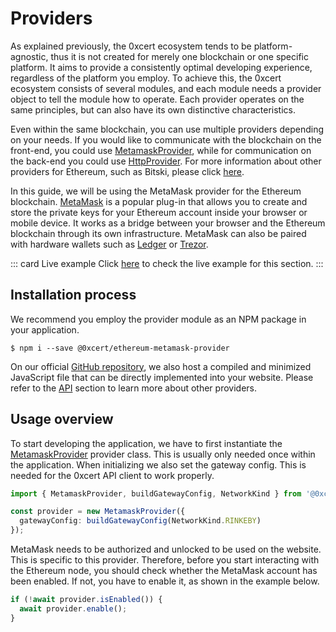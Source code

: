 # Providers

As explained previously, the 0xcert ecosystem tends to be platform-agnostic, thus it is not created for merely one blockchain or one specific platform. It aims to provide a consistently optimal developing experience, regardless of the platform you employ. To achieve this, the 0xcert ecosystem consists of several modules, and each module needs a provider object to tell the module how to operate. Each provider operates on the same principles, but can also have its own distinctive characteristics. 

Even within the same blockchain, you can use multiple providers depending on your needs. If you would like to communicate with the blockchain on the front-end, you could use [MetamaskProvider](https://docs.0xcert.org/framework/v2/api/ethereum-connectors.html#metamask-provider), while for communication on the back-end you could use [HttpProvider](https://docs.0xcert.org/framework/v2/api/ethereum-connectors.html#http-provider). For more information about other providers for Ethereum, such as Bitski, please click [here](https://docs.0xcert.org/framework/v2/api/ethereum-connectors.html).

In this guide, we will be using the MetaMask provider for the Ethereum blockchain. [MetaMask](https://metamask.io/) is a popular plug-in that allows you to create and store the private keys for your Ethereum account inside your browser or mobile device. It works as a bridge between your browser and the Ethereum blockchain through its own infrastructure. MetaMask can also be paired with hardware wallets such as [Ledger](https://www.ledger.com/) or [Trezor](https://trezor.io/).

::: card Live example
Click [here](https://codesandbox.io/s/github/0xcert/example-using-providers?module=%2FREADME.md) to check the live example for this section.
:::

## Installation process

We recommend you employ the provider module as an NPM package in your application.

```ell
$ npm i --save @0xcert/ethereum-metamask-provider
```

On our official [GitHub repository](https://github.com/0xcert/framework), we also host a compiled and minimized JavaScript file that can be directly implemented into your website. Please refer to the [API](https://docs.0xcert.org/framework/v2/api/ethereum-connectors.html) section to learn more about other providers.

## Usage overview

To start developing the application, we have to first instantiate the [MetamaskProvider](https://docs.0xcert.org/framework/v2/api/ethereum-connectors.html#metamask-provider) provider class. This is usually only needed once within the application. When initializing we also set the gateway config. This is needed for the 0xcert API client to work properly.

```ts
import { MetamaskProvider, buildGatewayConfig, NetworkKind } from '@0xcert/ethereum-metamask-provider';

const provider = new MetamaskProvider({
  gatewayConfig: buildGatewayConfig(NetworkKind.RINKEBY)
});
```

MetaMask needs to be authorized and unlocked to be used on the website. This is specific to this provider. Therefore, before you start interacting with the Ethereum node, you should check whether the MetaMask account has been enabled. If not, you have to enable it, as shown in the example below.

```ts
if (!await provider.isEnabled()) {
  await provider.enable();
}
```
